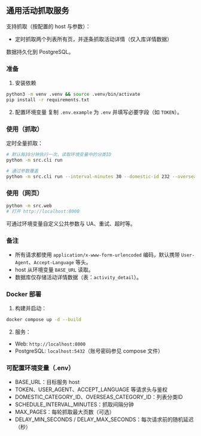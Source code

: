 ## 通用活动抓取服务

支持抓取（按配置的 host 与参数）：
- 定时抓取两个列表所有页，并逐条抓取活动详情（仅入库详情数据）

数据持久化到 PostgreSQL。

### 准备
1. 安装依赖
```bash
python3 -m venv .venv && source .venv/bin/activate
pip install -r requirements.txt
```

2. 配置环境变量
复制 `.env.example` 为 `.env` 并填写必要字段（如 `TOKEN`）。

### 使用（抓取）
定时全量抓取：
```bash
# 默认每30分钟执行一次，读取环境变量中的分类ID
python -m src.cli run

# 通过参数覆盖
python -m src.cli run --interval-minutes 30 --domestic-id 232 --overseas-id 836 --max-pages 10
```

### 使用（网页）
```bash
python -m src.web
# 打开 http://localhost:8000
```

可通过环境变量自定义公共参数与 UA、重试、超时等。

### 备注
- 所有请求都使用 `application/x-www-form-urlencoded` 编码，默认携带 `User-Agent`、`Accept-Language` 等头。
- host 从环境变量 `BASE_URL` 读取。
- 数据库仅存储活动详情数据（表：`activity_detail`）。

### Docker 部署
1. 构建并启动：
```bash
docker compose up -d --build
```
2. 服务：
- Web: `http://localhost:8000`
- PostgreSQL: `localhost:5432`（账号密码参见 compose 文件）

### 可配置环境变量（.env）
- BASE_URL：目标服务 host
- TOKEN、USER_AGENT、ACCEPT_LANGUAGE 等请求头与鉴权
- DOMESTIC_CATEGORY_ID、OVERSEAS_CATEGORY_ID：列表分类ID
- SCHEDULE_INTERVAL_MINUTES：抓取间隔分钟
- MAX_PAGES：每轮抓取最大页数（可选）
- DELAY_MIN_SECONDS / DELAY_MAX_SECONDS：每次请求前的随机延迟（秒）

